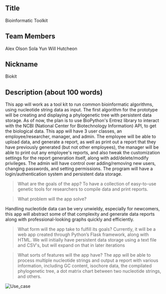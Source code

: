 ## Title
Bioinformatic Toolkit
 
## Team Members
Alex Olson
Sola Yun
Will Hutcheon
 
## Nickname
Biokit

## Description (about 100 words)
This app will work as a tool kit to run common bioinformatic algorithms, using nucleotide string data as input. The first algorithm for the prototype will be creating and displaying a phylogenetic tree with persistent data storage.
As of now, the plan is to use BioPython's Entrez library to interact with the NCBI (National Center for Biotechnology Information) API, to get the biological data.
This app will have 3 user classes, an employee/researcher, manager, and admin.
The employee will be able to upload data, and generate a report, as well as print out a report that they have previously generated (but not other employees), the manager will be able to print out any employee's reports, and also tweak the customization settings for the report generation itself, along with add/delete/modify privileges. The admin will have control over adding/removing new users, changing passwords, and setting permissions.
The program will have a login/authentication system and persistent data storage.



> What are the goals of the app?
To have a collection of easy-to-use genetic tools for researchers to compile data and print reports.

> What problem will the app solve?


Handling nucleotide data can be very unwieldy, especially for newcomers, this app will abstract some of that complexity and generate data reports along with professional-looking graphs quickly and efficiently. 

> What form will the app take to fulfill its goals?
Currently, it will be a web app created through Python’s Flask framework, along with HTML. We will initially have persistent data storage using a text file and CSV's, but will expand on that in later iterations 

> What sorts of features will the app have?
The app will be able to process multiple nucleotide strings and output a report with various information, including GC content, isochore data, the compilated phylogenetic tree, a dot matrix chart between two nucleotide strings, and others.
> 
![Use_case](https://github.com/aolson078/biokit/assets/69769089/97b19bdb-c369-4d3a-a883-24ca40f4b959)
